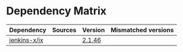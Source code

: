 # Dependency Matrix

Dependency | Sources | Version | Mismatched versions
---------- | ------- | ------- | -------------------
[jenkins-x/jx](https://github.com/jenkins-x/jx.git) |  | [2.1.46](https://github.com/jenkins-x/jx/releases/tag/v2.1.46) | 

